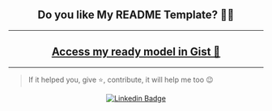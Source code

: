 <h2 align="center">Do you like My README Template? 👏🚀</h2>

---

<h2 align="center"><a href="https://gist.github.com/felipecastrosales/cf381c53f9eea587a4f057ab1a0eca30">Access my ready model in Gist 🤯</a></h2>

---
   
   > If it helped you, give ⭐, contribute, it will help me too 😉

   <div align="center">

   [![Linkedin Badge](https://img.shields.io/badge/-Felipe%20Sales-292929?style=flat-square&logo=Linkedin&logoColor=white&link=https://www.linkedin.com/in/felipecastrosales/)](https://www.linkedin.com/in/felipecastrosales/)

   </div>